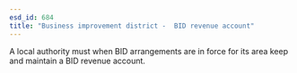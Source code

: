 ```yaml
---
esd_id: 684
title: "Business improvement district -  BID revenue account"
---
```


A local authority must when BID arrangements are in force for its area keep and maintain a BID revenue account.

